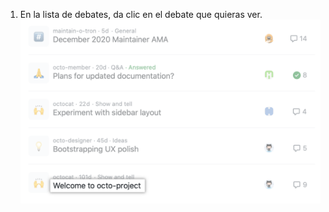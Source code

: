 1. En la lista de debates, da clic en el debate que quieras ver. ![Debate en la lista de debates de un repositorio](/assets/images/help/discussions/click-discussion-in-list.png)
